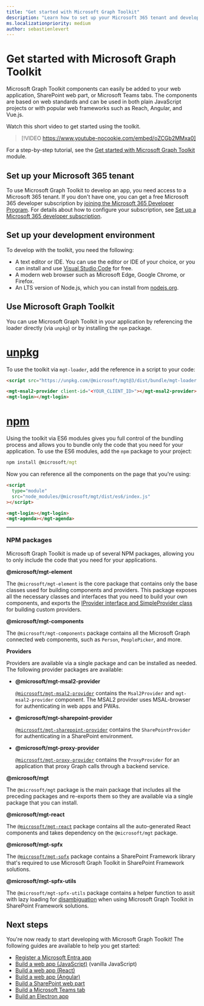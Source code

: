 ```yaml
---
title: "Get started with Microsoft Graph Toolkit"
description: "Learn how to set up your Microsoft 365 tenant and development environment to use Microsoft Graph Toolkit. Install NPM packages for components and providers."
ms.localizationpriority: medium
author: sebastienlevert
---
```


# Get started with Microsoft Graph Toolkit

Microsoft Graph Toolkit components can easily be added to your web application, SharePoint web part, or Microsoft Teams tabs. The components are based on web standards and can be used in both plain JavaScript projects or with popular web frameworks such as Reach, Angular, and Vue.js.

Watch this short video to get started using the toolkit.

> [!VIDEO https://www.youtube-nocookie.com/embed/oZCGb2MMxa0]

For a step-by-step tutorial, see the [Get started with Microsoft Graph Toolkit](/training/modules/msgraph-toolkit-intro/) module.

## Set up your Microsoft 365 tenant

To use Microsoft Graph Toolkit to develop an app, you need access to a Microsoft 365 tenant. If you don't have one, you can get a free Microsoft 365 developer subscription by [joining the Microsoft 365 Developer Program](https://developer.microsoft.com/microsoft-365/dev-program). For details about how to configure your subscription, see [Set up a Microsoft 365 developer subscription](/office/developer-program/microsoft-365-developer-program-get-started).

## Set up your development environment

To develop with the toolkit, you need the following:

- A text editor or IDE. You can use the editor or IDE of your choice, or you can install and use [Visual Studio Code](https://code.visualstudio.com/download) for free.
- A modern web browser such as Microsoft Edge, Google Chrome, or Firefox.
- An LTS version of Node.js, which you can install from [nodejs.org](https://nodejs.org).

## Use Microsoft Graph Toolkit

You can use Microsoft Graph Toolkit in your application by referencing the loader directly (via `unpkg`) or by installing the `npm` package.

# [unpkg](#tab/html)

To use the toolkit via `mgt-loader`, add the reference in a script to your code:

```html
<script src="https://unpkg.com/@microsoft/mgt@3/dist/bundle/mgt-loader.js"></script>

<mgt-msal2-provider client-id="<YOUR_CLIENT_ID>"></mgt-msal2-provider>
<mgt-login></mgt-login>
```

# [npm](#tab/npm)

Using the toolkit via ES6 modules gives you full control of the bundling process and allows you to bundle only the code that you need for your application. To use the ES6 modules, add the `npm` package to your project:

```cmd
npm install @microsoft/mgt
```

Now you can reference all the components on the page that you're using:

```html
<script
  type="module"
  src="node_modules/@microsoft/mgt/dist/es6/index.js"
></script>

<mgt-login></mgt-login>
<mgt-agenda></mgt-agenda>
```

---

### NPM packages

Microsoft Graph Toolkit is made up of several NPM packages, allowing you to only include the code that you need for your applications.

<b>@microsoft/mgt-element</b>

The `@microsoft/mgt-element` is the core package that contains only the base classes used for building components and providers. This package exposes all the necessary classes and interfaces that you need to build your own components, and exports the [IProvider interface and SimpleProvider class](../providers/custom.md) for building custom providers.

<b>@microsoft/mgt-components</b>

The `@microsoft/mgt-components` package contains all the Microsoft Graph connected web components, such as `Person`, `PeoplePicker`, and more.

**Providers**

Providers are available via a single package and can be installed as needed. The following provider packages are available:

- <b>@microsoft/mgt-msal2-provider</b>

  <code>[@microsoft/mgt-msal2-provider](../providers/msal2.md)</code> contains the `Msal2Provider` and `mgt-msal2-provider` component. The MSAL2 provider uses MSAL-browser for authenticating in web apps and PWAs.

- <b>@microsoft/mgt-sharepoint-provider</b>

  <code>[@microsoft/mgt-sharepoint-provider](../providers/sharepoint.md)</code> contains the `SharePointProvider` for authenticating in a SharePoint environment.

- <b>@microsoft/mgt-proxy-provider</b>

  <code>[@microsoft/mgt-proxy-provider](../providers/proxy.md)</code> contains the `ProxyProvider` for an application that proxy Graph calls through a backend service.

<b>@microsoft/mgt</b>

The `@microsoft/mgt` package is the main package that includes all the preceding packages and re-exports them so they are available via a single package that you can install.

<b>@microsoft/mgt-react</b>

The <code>[@microsoft/mgt-react](./mgt-react.md)</code> package contains all the auto-generated React components and takes dependency on the `@microsoft/mgt` package.

<b>@microsoft/mgt-spfx</b>

The <code>[@microsoft/mgt-spfx](./mgt-spfx.md)</code> package contains a SharePoint Framework library that's required to use Microsoft Graph Toolkit in SharePoint Framework solutions.

<b>@microsoft/mgt-spfx-utils</b>

The <code>@microsoft/mgt-spfx-utils</code> package contains a helper function to assit with lazy loading for [disambiguation](../customize-components/disambiguation.md#usage-in-sharepoint-framework-web-parts-with-react) when using Microsoft Graph Toolkit in SharePoint Framework solutions.

## Next steps

You're now ready to start developing with Microsoft Graph Toolkit! The following guides are available to help you get started:

- [Register a Microsoft Entra app](./add-aad-app-registration.md)
- [Build a web app (JavaScript)](./build-a-web-app.md) (vanilla JavaScript)
- [Build a web app (React)](./use-toolkit-with-react.md)
- [Build a web app (Angular)](./use-toolkit-with-angular.md)
- [Build a SharePoint web part](./build-a-sharepoint-web-part.md)
- [Build a Microsoft Teams tab](./build-a-microsoft-teams-tab.md)
- [Build an Electron app](./build-an-electron-app.md)
